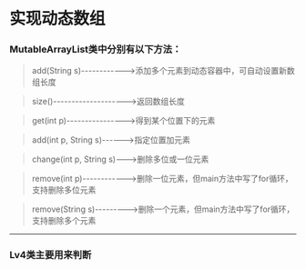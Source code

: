 实现动态数组
=============
### MutableArrayList类中分别有以下方法：
> add(String s)------------>添加多个元素到动态容器中，可自动设置新数组长度

> size()-------------------->返回数组长度

> get(int p)---------------->得到某个位置下的元素

> add(int p, String s)------>指定位置加元素

> change(int p, String s)--->删除多位或一位元素

> remove(int p)------------>删除一位元素，但main方法中写了for循环，支持删除多位元素

> remove(String s)--------->删除一个元素，但main方法中写了for循环，支持删除多个元素
***
### Lv4类主要用来判断

